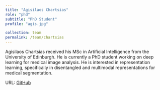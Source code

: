 ```yaml
---
title: "Agisilaos Chartsias"
role: "phd"
subtitle: "PhD Student"
profile: "agis.jpg"

collection: team
permalink: /team/chartsias
---
```

Agisilaos Chartsias received his MSc in Artificial Intelligence from the
University of Edinburgh. He is currently a PhD student working on deep learning
for medical image analysis. He is interested in representation learning,
specifically in disentangled and multimodal representations for medical
segmentation.

URL: [GitHub](https://github.com/agis85)

